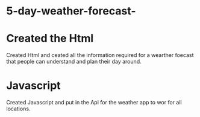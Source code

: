 # 5-day-weather-forecast-

# Created the Html 
Created Html and ceated all the information required for a wearther foecast that people can understand and plan their day around. 

# Javascript

Created Javascript and put in the Api for the weather app to wor for all locations.

